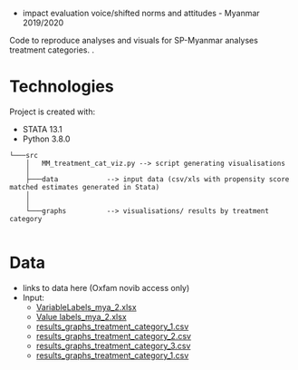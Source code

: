   - impact evaluation voice/shifted norms and attitudes  - Myanmar 2019/2020

Code to reproduce analyses and visuals for SP-Myanmar analyses treatment categories. <add link>. 

# Technologies
Project is created with: 
- STATA 13.1
- Python 3.8.0 


``` 
└───src
    │   MM_treatment_cat_viz.py --> script generating visualisations
    │
    ├───data            --> input data (csv/xls with propensity score matched estimates generated in Stata) 
    │       
    │
    └───graphs          --> visualisations/ results by treatment category
            
```
# Data 

- links to data here (Oxfam novib access only)
- Input: 
  - [VariableLabels_mya_2.xlsx](https://oxfam.box.com/s/p1qrkjzbjg6bnhzg9t9u6m0uyvrcif85)
  - [Value labels_mya_2.xlsx](https://oxfam.box.com/s/anndmg4o5zlpy3aqo8paulsls8lgdvtv)
  - [results_graphs_treatment_category_1.csv](https://oxfam.box.com/s/c8pvajojnu3idirkwvm2sh1psr4l3n9e)
  - [results_graphs_treatment_category_2.csv](https://oxfam.box.com/s/cffg6nnzc506uhesyvtc0vvt9de3oryr)
  - [results_graphs_treatment_category_3.csv](https://oxfam.box.com/s/dr14lp9mn6t2880ywibl4nzoxtak2upj)
  - [results_graphs_treatment_category_1.csv](https://oxfam.box.com/s/v2wp1z98p2x26ylscc3mno87mnenx61x)
  